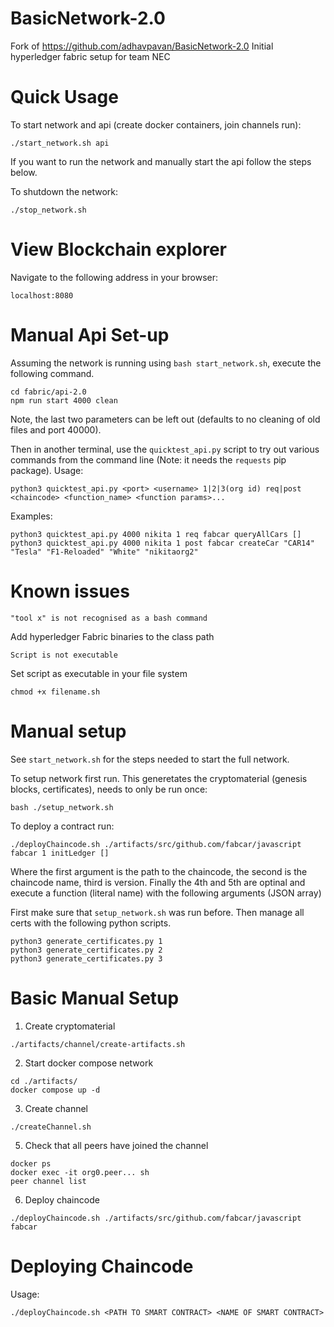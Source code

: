 # BasicNetwork-2.0
Fork of https://github.com/adhavpavan/BasicNetwork-2.0
Initial hyperledger fabric setup for team NEC

# Quick Usage


To start network and api (create docker containers, join channels run):
```
./start_network.sh api
```
If you want to run the network and manually start the api follow the steps below.

To shutdown the network:
```
./stop_network.sh
```

# View Blockchain explorer
Navigate to the following address in your browser:
```
localhost:8080
```

# Manual Api Set-up

Assuming the network is running using `bash start_network.sh`, execute the following command.
```
cd fabric/api-2.0
npm run start 4000 clean
```
Note, the last two parameters can be left out (defaults to no cleaning of old files and port 40000).

Then in another terminal, use the `quicktest_api.py` script to try out various commands from the command line (Note: it needs the `requests` pip package).
Usage:
```
python3 quicktest_api.py <port> <username> 1|2|3(org id) req|post <chaincode> <function_name> <function params>...
```

Examples:
```
python3 quicktest_api.py 4000 nikita 1 req fabcar queryAllCars []
python3 quicktest_api.py 4000 nikita 1 post fabcar createCar "CAR14" "Tesla" "F1-Reloaded" "White" "nikitaorg2"
```


# Known issues
```
"tool x" is not recognised as a bash command
```
Add hyperledger Fabric binaries to the class path

```
Script is not executable
```
Set script as executable in your file system
```
chmod +x filename.sh
```

# Manual setup

See `start_network.sh` for the steps needed to start the full network.

To setup network first run. This generetates the cryptomaterial (genesis blocks, certificates), needs to only be run once:
```
bash ./setup_network.sh
```

To deploy a contract run:
```
./deployChaincode.sh ./artifacts/src/github.com/fabcar/javascript fabcar 1 initLedger []
```

Where the first argument is the path to the chaincode, the second is the chaincode name, third is version. Finally the 4th and 5th are optinal and execute a function (literal name) with the following arguments (JSON array) 


First make sure that `setup_network.sh` was run before. Then manage all certs with the following python scripts.
```
python3 generate_certificates.py 1
python3 generate_certificates.py 2
python3 generate_certificates.py 3
```


# Basic Manual Setup

1. Create cryptomaterial
```
./artifacts/channel/create-artifacts.sh
```
2. Start docker compose network
```
cd ./artifacts/
docker compose up -d
```
3. Create channel
```
./createChannel.sh
```
5. Check that all peers have joined the channel
```
docker ps
docker exec -it org0.peer... sh
peer channel list
```
6. Deploy chaincode
```
./deployChaincode.sh ./artifacts/src/github.com/fabcar/javascript fabcar
```
# Deploying Chaincode

Usage:
```
./deployChaincode.sh <PATH TO SMART CONTRACT> <NAME OF SMART CONTRACT>
```


